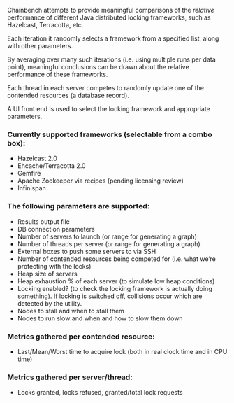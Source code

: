 Chainbench attempts to provide meaningful comparisons of the *relative* performance
of different Java distributed locking frameworks, such as Hazelcast, Terracotta, etc.

Each iteration it randomly selects a framework from a specified list, along with other parameters.

By averaging over many such iterations (i.e. using multiple runs per data point), meaningful conclusions
can be drawn about the relative performance of these frameworks.

Each thread in each server competes to randomly update one of the contended resources (a database record).

A UI front end is used to select the locking framework and appropriate parameters.

### Currently supported frameworks (selectable from a combo box):
* Hazelcast 2.0
* Ehcache/Terracotta 2.0
* Gemfire
* Apache Zookeeper via recipes (pending licensing review)
* Infinispan

### The following parameters are supported:
* Results output file
* DB connection parameters
* Number of servers to launch (or range for generating a graph)
* Number of threads per server (or range for generating a graph)
* External boxes to push some servers to via SSH
* Number of contended resources being competed for (i.e. what we’re protecting with the locks)
* Heap size of servers
* Heap exhaustion % of each server (to simulate low heap conditions)
* Locking enabled?  (to check the locking framework is actually doing something). If locking is switched off, collisions occur which are detected by the utility.
* Nodes to stall and when to stall them
* Nodes to run slow and when and how to slow them down

### Metrics gathered per contended resource:
* Last/Mean/Worst time to acquire lock  (both in real clock time and in CPU time)

### Metrics gathered per server/thread:
* Locks granted, locks refused,   granted/total lock requests


